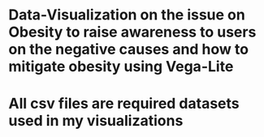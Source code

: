 # Data-Visualization on the issue on Obesity to raise awareness to users on the negative causes and how to mitigate obesity using Vega-Lite
# All csv files are required datasets used in my visualizations
